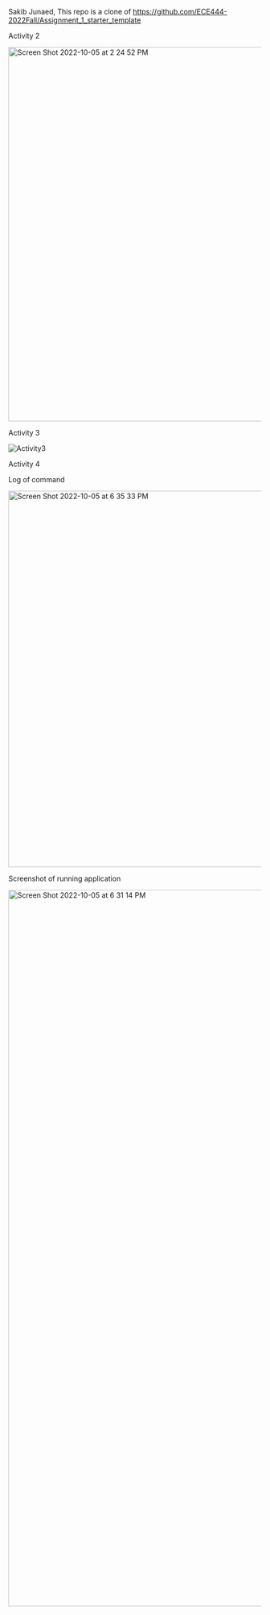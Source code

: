 Sakib Junaed, This repo is a clone of https://github.com/ECE444-2022Fall/Assignment_1_starter_template

Activity 2

<img width="744" alt="Screen Shot 2022-10-05 at 2 24 52 PM" src="https://user-images.githubusercontent.com/41162261/194136204-054c3a17-d853-40a7-a0bf-83fbb414695c.png">

Activity 3

![Activity3](https://user-images.githubusercontent.com/41162261/194175624-b4f800db-02ae-4ef7-b84e-c7742a3eb4f2.jpg)

Activity 4

Log of command

<img width="748" alt="Screen Shot 2022-10-05 at 6 35 33 PM" src="https://user-images.githubusercontent.com/41162261/194176364-2e811a7f-45cf-4667-9376-8df36683770a.png">

Screenshot of running application

<img width="1424" alt="Screen Shot 2022-10-05 at 6 31 14 PM" src="https://user-images.githubusercontent.com/41162261/194176372-e4546372-f709-44eb-ae80-d1648647d2da.png">


